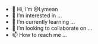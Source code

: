 - 👋 Hi, I’m @Lymean
- 👀 I’m interested in ...
- 🌱 I’m currently learning ...
- 💞️ I’m looking to collaborate on ...
- 📫 How to reach me ...

<!---
Lymean/Lymean is a ✨ special ✨ repository because its `README.md` (this file) appears on your GitHub profile.
You can click the Preview link to take a look at your changes.
--->
